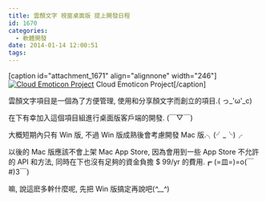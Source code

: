 ```yaml
---
title: 雲顏文字 視窗桌面版 提上開發日程
id: 1670
categories:
  - 軟體開發
date: 2014-01-14 12:00:51
tags:
---
```


[caption id="attachment_1671" align="alignnone" width="246"][![Cloud Emoticon Project](/wp-content/uploads/2014/01/CElogoW.gif)](/wp-content/uploads/2014/01/CElogoW.gif) Cloud Emoticon Project[/caption]

雲顏文字項目是一個為了方便管理, 使用和分享顏文字而創立的項目.( っ_'ω'_c)

在下有幸加入這個項目組進行桌面版客戶端的開發. (￣▽￣)

大概短期內只有 Win 版, 不過 Win 版成熟後會考慮開發 Mac 版.╮(╯_╰)╭

以後的 Mac 版應該不會上架 Mac App Store, 因為會用到一些 App Store 不允許的 API 和方法, 同時在下也沒有足夠的資金負擔 $ 99/yr 的費用.┏ (=皿=)=o(￣#)3￣)

嘛, 說這麽多幹什麼呢, 先把 Win 版搞定再說吧(*^__^*)
